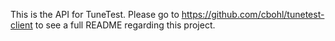 This is the API for TuneTest. Please go to https://github.com/cbohl/tunetest-client to see a full README regarding this project.
